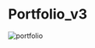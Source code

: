 # Portfolio_v3



![portfolio](https://user-images.githubusercontent.com/41505038/50955440-608c1380-1476-11e9-89e9-42cf32597f70.png)
